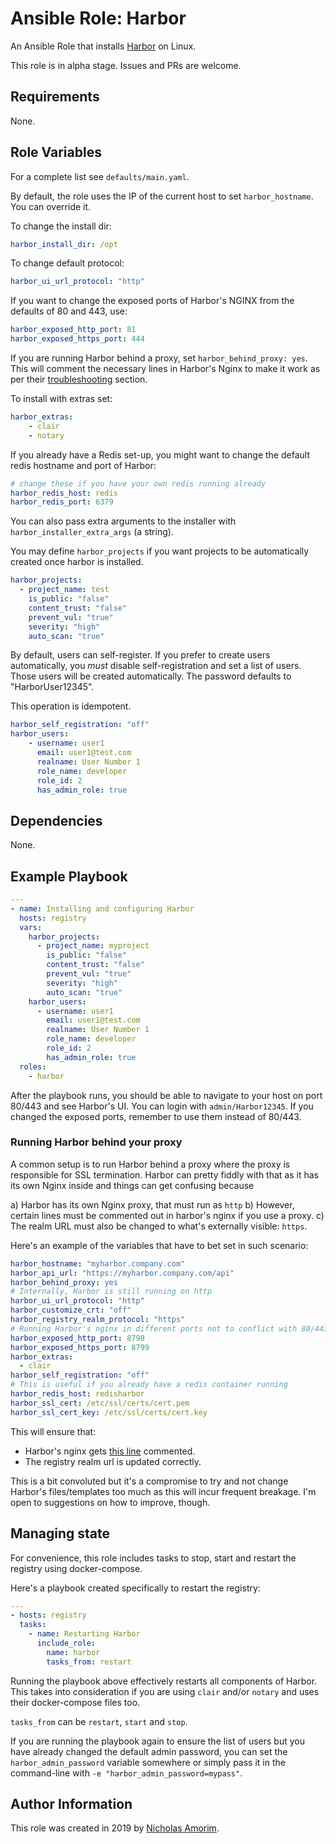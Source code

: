 # Ansible Role: Harbor

An Ansible Role that installs [Harbor](https://github.com/goharbor/harbor) on Linux.

This role is in alpha stage. Issues and PRs are welcome.

## Requirements

None.

## Role Variables

For a complete list see `defaults/main.yaml`.

By default, the role uses the IP of the current host to set `harbor_hostname`. You can override it.

To change the install dir:

```yaml
harbor_install_dir: /opt
```

To change default protocol:

```yaml
harbor_ui_url_protocol: "http"
```

If you want to change the exposed ports of Harbor's NGINX from the defaults of 80 and 443, use:

```yaml
harbor_exposed_http_port: 81
harbor_exposed_https_port: 444
```

If you are running Harbor behind a proxy, set `harbor_behind_proxy: yes`. This will comment the necessary lines in Harbor's Nginx to make it work as per their [troubleshooting](https://github.com/vmware/harbor/blob/master/docs/installation_guide.md#troubleshooting) section.

To install with extras set:

```yaml
harbor_extras:
    - clair
    - notary
```

If you already have a Redis set-up, you might want to change the default redis hostname and port of Harbor:

```yaml
# change these if you have your own redis running already
harbor_redis_host: redis
harbor_redis_port: 6379
```

You can also pass extra arguments to the installer with `harbor_installer_extra_args` (a string).

You may define `harbor_projects` if you want projects to be automatically created once harbor is installed.

```yaml
harbor_projects:
  - project_name: test
    is_public: "false"
    content_trust: "false"
    prevent_vul: "true"
    severity: "high"
    auto_scan: "true"
```


By default, users can self-register. If you prefer to create users automatically, you _must_ disable self-registration and set a list of users. Those users will be created automatically. The password defaults to "HarborUser12345".

This operation is idempotent.

```yaml
harbor_self_registration: "off"
harbor_users:
    - username: user1
      email: user1@test.com
      realname: User Number 1
      role_name: developer
      role_id: 2
      has_admin_role: true
```

## Dependencies

None.

## Example Playbook

```yaml
---
- name: Installing and configuring Harbor
  hosts: registry
  vars:
    harbor_projects:
      - project_name: myproject
        is_public: "false"
        content_trust: "false"
        prevent_vul: "true"
        severity: "high"
        auto_scan: "true"
    harbor_users:
      - username: user1
        email: user1@test.com
        realname: User Number 1
        role_name: developer
        role_id: 2
        has_admin_role: true
  roles:
    - harbor
```

After the playbook runs, you should be able to navigate to your host on port 80/443 and see Harbor's UI. You can login with `admin/Harbor12345`. If you changed the exposed ports, remember to use them instead of 80/443.

### Running Harbor behind your proxy

A common setup is to run Harbor behind a proxy where the proxy is responsible for SSL termination. Harbor can pretty fiddly with that as it has its own Nginx inside and things can get confusing because

a) Harbor has its own Nginx proxy, that must run as `http`
b) However, certain lines must be commented out in harbor's nginx if you use a proxy.
c) The realm URL must also be changed to what's externally visible: `https`.

Here's an example of the variables that have to bet set in such scenario:

```yaml
harbor_hostname: "myharbor.company.com"
harbor_api_url: "https://myharbor.company.com/api"
harbor_behind_proxy: yes
# Internally, Harbor is still running on http
harbor_ui_url_protocol: "http"
harbor_customize_crt: "off"
harbor_registry_realm_protocol: "https"
# Running Harbor's nginx in different ports not to conflict with 80/443
harbor_exposed_http_port: 8798
harbor_exposed_https_port: 8799
harbor_extras:
  - clair
harbor_self_registration: "off"
# This is useful if you already have a redis container running
harbor_redis_host: redisharbor
harbor_ssl_cert: /etc/ssl/certs/cert.pem
harbor_ssl_cert_key: /etc/ssl/certs/cert.key
```

This will ensure that:

- Harbor's nginx gets [this line](https://github.com/goharbor/harbor/blob/master/docs/installation_guide.md#troubleshooting) commented.      
- The registry realm url is updated correctly.

This is a bit convoluted but it's a compromise to try and not change Harbor's files/templates too much as this will incur frequent breakage. I'm open to suggestions on how to improve, though.


## Managing state 

For convenience, this role includes tasks to stop, start and restart the registry using docker-compose.

Here's a playbook created specifically to restart the registry:

```yaml
---
- hosts: registry
  tasks:
    - name: Restarting Harbor
      include_role:
        name: harbor
        tasks_from: restart


```

Running the playbook above effectively restarts all components of Harbor. This takes into consideration if you are using `clair` and/or `notary` and uses their docker-compose files too.

`tasks_from` can be `restart`, `start` and `stop`.

If you are running the playbook again to ensure the list of users but you have already changed the default admin password, you can set the `harbor_admin_password` variable somewhere or simply pass it in the command-line with `-e "harbor_admin_password=mypass"`.

## Author Information

This role was created in 2019 by [Nicholas Amorim](https://github.com/nicholasamorim).
